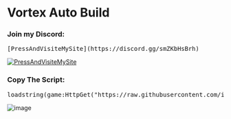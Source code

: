 # Vortex Auto Build

### Join my Discord:  
<pre>[PressAndVisiteMySite](https://discord.gg/smZKbHsBrh)
</pre>

[![PressAndVisiteMySite](https://img.shields.io/badge/PressAndVisiteMySite-Click-blue)](https://discord.gg/smZKbHsBrh)


### Copy The Script:
<pre>loadstring(game:HttpGet("https://raw.githubusercontent.com/infyiff/backup/main/dex.lua"))()</pre>

![image](https://github.com/user-attachments/assets/9af0703c-8c3f-4dc4-9ca6-6b3f5ee9bd8c)


